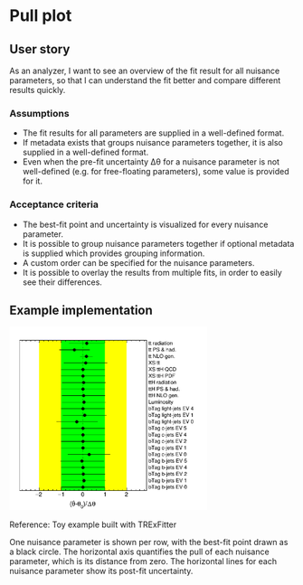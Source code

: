 # Pull plot

## User story
As an analyzer, I want to see an overview of the fit result for all nuisance parameters, so that I can understand the fit better and compare different results quickly.

### Assumptions
- The fit results for all parameters are supplied in a well-defined format.
- If metadata exists that groups nuisance parameters together, it is also supplied in a well-defined format.
- Even when the pre-fit uncertainty Δθ for a nuisance parameter is not well-defined (e.g. for free-floating parameters), some value is provided for it.

### Acceptance criteria
- The best-fit point and uncertainty is visualized for every nuisance parameter.
- It is possible to group nuisance parameters together if optional metadata is supplied which provides grouping information.
- A custom order can be specified for the nuisance parameters.
- It is possible to overlay the results from multiple fits, in order to easily see their differences.

## Example implementation
<img src="figures/pull-plot.png" alt="pull plot" width="350"/>

Reference: Toy example built with TRExFitter

One nuisance parameter is shown per row, with the best-fit point drawn as a black circle.
The horizontal axis quantifies the pull of each nuisance parameter, which is its distance from zero.
The horizontal lines for each nuisance parameter show its post-fit uncertainty.